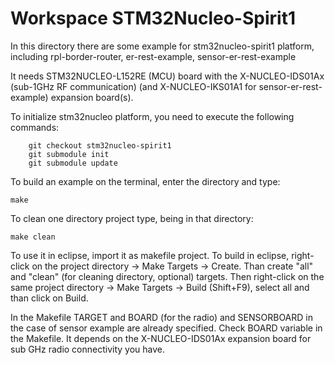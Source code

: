 Workspace STM32Nucleo-Spirit1
============

In this directory there are some example for stm32nucleo-spirit1 platform, including rpl-border-router, er-rest-example, sensor-er-rest-example

It needs STM32NUCLEO-L152RE (MCU) board with the X-NUCLEO-IDS01Ax 
(sub-1GHz RF communication) (and X-NUCLEO-IKS01A1 for sensor-er-rest-example) expansion board(s).

To initialize stm32nucleo platform, you need to execute the following commands:

		git checkout stm32nucleo-spirit1
		git submodule init
		git submodule update
		


To build an example on the terminal, enter the directory and type: 

	make 
	
To clean one directory project type, being in that directory:

	make clean


To use it in eclipse, import it as makefile project. To build in eclipse, right-click on the project directory -> Make Targets -> Create. Than create  "all" and "clean" (for cleaning directory, optional) targets.
Then right-click on the same project directory -> Make Targets -> Build (Shift+F9), select all and than click on Build. 

In the Makefile TARGET and BOARD (for the radio) and SENSORBOARD in the case of sensor example are already specified. Check BOARD variable in the Makefile. It depends on the X-NUCLEO-IDS01Ax expansion board for sub GHz radio connectivity you have.
